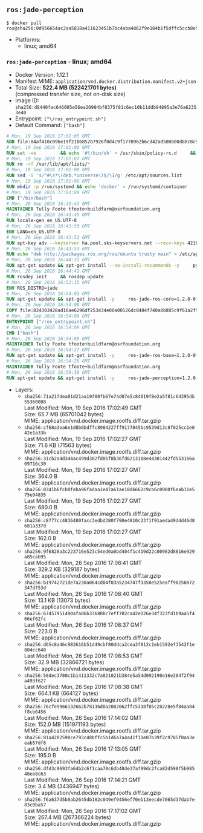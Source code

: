 ## `ros:jade-perception`

```console
$ docker pull ros@sha256:0d956654ac2aa5818a411623451b7bc4aba4862f9e104b1f5dffc5ccb8e55377
```

-	Platforms:
	-	linux; amd64

### `ros:jade-perception` - linux; amd64

-	Docker Version: 1.12.1
-	Manifest MIME: `application/vnd.docker.distribution.manifest.v2+json`
-	Total Size: **522.4 MB (522421701 bytes)**  
	(compressed transfer size, not on-disk size)
-	Image ID: `sha256:d8440fac646005e56ea20984bf8375f81c6ec10b11ddb94895a3e76a62353e40`
-	Entrypoint: `["\/ros_entrypoint.sh"]`
-	Default Command: `["bash"]`

```dockerfile
# Mon, 19 Sep 2016 17:01:05 GMT
ADD file:84af410c096e19f2106852b7926f0d4c9f1770962b6cd42ad508600d88c8c975 in / 
# Mon, 19 Sep 2016 17:01:06 GMT
RUN set -xe 		&& echo '#!/bin/sh' > /usr/sbin/policy-rc.d 	&& echo 'exit 101' >> /usr/sbin/policy-rc.d 	&& chmod +x /usr/sbin/policy-rc.d 		&& dpkg-divert --local --rename --add /sbin/initctl 	&& cp -a /usr/sbin/policy-rc.d /sbin/initctl 	&& sed -i 's/^exit.*/exit 0/' /sbin/initctl 		&& echo 'force-unsafe-io' > /etc/dpkg/dpkg.cfg.d/docker-apt-speedup 		&& echo 'DPkg::Post-Invoke { "rm -f /var/cache/apt/archives/*.deb /var/cache/apt/archives/partial/*.deb /var/cache/apt/*.bin || true"; };' > /etc/apt/apt.conf.d/docker-clean 	&& echo 'APT::Update::Post-Invoke { "rm -f /var/cache/apt/archives/*.deb /var/cache/apt/archives/partial/*.deb /var/cache/apt/*.bin || true"; };' >> /etc/apt/apt.conf.d/docker-clean 	&& echo 'Dir::Cache::pkgcache ""; Dir::Cache::srcpkgcache "";' >> /etc/apt/apt.conf.d/docker-clean 		&& echo 'Acquire::Languages "none";' > /etc/apt/apt.conf.d/docker-no-languages 		&& echo 'Acquire::GzipIndexes "true"; Acquire::CompressionTypes::Order:: "gz";' > /etc/apt/apt.conf.d/docker-gzip-indexes 		&& echo 'Apt::AutoRemove::SuggestsImportant "false";' > /etc/apt/apt.conf.d/docker-autoremove-suggests
# Mon, 19 Sep 2016 17:01:07 GMT
RUN rm -rf /var/lib/apt/lists/*
# Mon, 19 Sep 2016 17:01:08 GMT
RUN sed -i 's/^#\s*\(deb.*universe\)$/\1/g' /etc/apt/sources.list
# Mon, 19 Sep 2016 17:01:09 GMT
RUN mkdir -p /run/systemd && echo 'docker' > /run/systemd/container
# Mon, 19 Sep 2016 17:01:09 GMT
CMD ["/bin/bash"]
# Mon, 26 Sep 2016 16:43:43 GMT
MAINTAINER Tully Foote tfoote+buildfarm@osrfoundation.org
# Mon, 26 Sep 2016 16:43:45 GMT
RUN locale-gen en_US.UTF-8
# Mon, 26 Sep 2016 16:43:50 GMT
ENV LANG=en_US.UTF-8
# Mon, 26 Sep 2016 16:43:52 GMT
RUN apt-key adv --keyserver ha.pool.sks-keyservers.net --recv-keys 421C365BD9FF1F717815A3895523BAEEB01FA116
# Mon, 26 Sep 2016 16:43:53 GMT
RUN echo "deb http://packages.ros.org/ros/ubuntu trusty main" > /etc/apt/sources.list.d/ros-latest.list
# Mon, 26 Sep 2016 16:44:31 GMT
RUN apt-get update && apt-get install --no-install-recommends -y     python-rosdep     python-rosinstall     python-vcstools     && rm -rf /var/lib/apt/lists/*
# Mon, 26 Sep 2016 16:44:41 GMT
RUN rosdep init     && rosdep update
# Mon, 26 Sep 2016 16:52:15 GMT
ENV ROS_DISTRO=jade
# Mon, 26 Sep 2016 16:54:03 GMT
RUN apt-get update && apt-get install -y     ros-jade-ros-core=1.2.0-0*     && rm -rf /var/lib/apt/lists/*
# Mon, 26 Sep 2016 16:54:08 GMT
COPY file:824303428ad16ae6296df253434e00a00126dc8404f740a8b885c9f61a2f5fcb in / 
# Mon, 26 Sep 2016 16:54:08 GMT
ENTRYPOINT ["/ros_entrypoint.sh"]
# Mon, 26 Sep 2016 16:54:09 GMT
CMD ["bash"]
# Mon, 26 Sep 2016 16:54:09 GMT
MAINTAINER Tully Foote tfoote+buildfarm@osrfoundation.org
# Mon, 26 Sep 2016 16:54:27 GMT
RUN apt-get update && apt-get install -y     ros-jade-ros-base=1.2.0-0*     && rm -rf /var/lib/apt/lists/*
# Mon, 26 Sep 2016 16:54:28 GMT
MAINTAINER Tully Foote tfoote+buildfarm@osrfoundation.org
# Mon, 26 Sep 2016 16:59:38 GMT
RUN apt-get update && apt-get install -y     ros-jade-perception=1.2.0-0*     && rm -rf /var/lib/apt/lists/*
```

-	Layers:
	-	`sha256:71a21fdea81d21aa19f00fb67e74d07e5c84019f8e2a5f81c64395db55360088`  
		Last Modified: Mon, 19 Sep 2016 17:02:49 GMT  
		Size: 65.7 MB (65701042 bytes)  
		MIME: application/vnd.docker.image.rootfs.diff.tar.gzip
	-	`sha256:cf68a3ea6e1d8b0bdffc8984227ff9177045bc9539d13c8f025cc1e042e1a33b`  
		Last Modified: Mon, 19 Sep 2016 17:02:27 GMT  
		Size: 71.6 KB (71563 bytes)  
		MIME: application/vnd.docker.image.rootfs.diff.tar.gzip
	-	`sha256:31cb2a4d344ac499d302fd05f8b36fd6213188e44301442fd553166a09716c30`  
		Last Modified: Mon, 19 Sep 2016 17:02:27 GMT  
		Size: 364.0 B  
		MIME: application/vnd.docker.image.rootfs.diff.tar.gzip
	-	`sha256:0341b6fcb0feba96fadaa1e47a61ae18d6662c9cb6c0900f6eab11e575e94835`  
		Last Modified: Mon, 19 Sep 2016 17:02:27 GMT  
		Size: 680.0 B  
		MIME: application/vnd.docker.image.rootfs.diff.tar.gzip
	-	`sha256:c8777cc4836480facc3edbd380f790e4810c23f1f91aeda49ddd46d8681a337d`  
		Last Modified: Mon, 19 Sep 2016 17:02:27 GMT  
		Size: 162.0 B  
		MIME: application/vnd.docker.image.rootfs.diff.tar.gzip
	-	`sha256:9f6828a3c223716e523c54ed0a0bd404f1c419d22c00982d8816e929a85cab95`  
		Last Modified: Mon, 26 Sep 2016 17:08:41 GMT  
		Size: 329.2 KB (329187 bytes)  
		MIME: application/vnd.docker.image.rootfs.diff.tar.gzip
	-	`sha256:b19742721de7a230a064cd04f03a5234747f3358e525eaff90250872347d753d`  
		Last Modified: Mon, 26 Sep 2016 17:08:40 GMT  
		Size: 13.1 KB (13073 bytes)  
		MIME: application/vnd.docker.image.rootfs.diff.tar.gzip
	-	`sha256:67457951490afa06b33680bc7eff702ca42e126e34f323fd1b9aa5f466ef62fc`  
		Last Modified: Mon, 26 Sep 2016 17:08:37 GMT  
		Size: 223.0 B  
		MIME: application/vnd.docker.image.rootfs.diff.tar.gzip
	-	`sha256:d65c8a46c982616b51d49cbf80ddca2cea3f812c1eb1592ef3542f1e804cc640`  
		Last Modified: Mon, 26 Sep 2016 17:08:53 GMT  
		Size: 32.9 MB (32866721 bytes)  
		MIME: application/vnd.docker.image.rootfs.diff.tar.gzip
	-	`sha256:58dec3780c1b1411332c7a821021b384e5a54d092190e16e304f2f94a493f627`  
		Last Modified: Mon, 26 Sep 2016 17:08:38 GMT  
		Size: 664.1 KB (664127 bytes)  
		MIME: application/vnd.docker.image.rootfs.diff.tar.gzip
	-	`sha256:76cfe9966132662b78136d8a2082062ffc5338f85c28228e5f84aa84f8cb6456`  
		Last Modified: Mon, 26 Sep 2016 17:14:02 GMT  
		Size: 152.0 MB (151971193 bytes)  
		MIME: application/vnd.docker.image.rootfs.diff.tar.gzip
	-	`sha256:81a4282598ce793c48bffc5b1d6a7a4a41f11e07b39f2c9785f0aa3eeab57df6`  
		Last Modified: Mon, 26 Sep 2016 17:13:05 GMT  
		Size: 195.0 B  
		MIME: application/vnd.docker.image.rootfs.diff.tar.gzip
	-	`sha256:dfd3c9693fa64b2c6f1caa70c6db48de37af99dc2fca82d598f5b98548ee8c63`  
		Last Modified: Mon, 26 Sep 2016 17:14:21 GMT  
		Size: 3.4 MB (3436947 bytes)  
		MIME: application/vnd.docker.image.rootfs.diff.tar.gzip
	-	`sha256:f6a637d5b0ab2645db182c049ef9456ef70eb13eecde7065d37dab7e83c0ba57`  
		Last Modified: Mon, 26 Sep 2016 17:17:02 GMT  
		Size: 267.4 MB (267366224 bytes)  
		MIME: application/vnd.docker.image.rootfs.diff.tar.gzip
